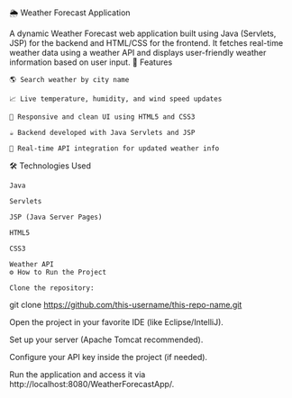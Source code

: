 🌦️ Weather Forecast Application

A dynamic Weather Forecast web application built using Java (Servlets, JSP) for the backend and HTML/CSS for the frontend.
It fetches real-time weather data using a weather API and displays user-friendly weather information based on user input.
🚀 Features

    🌎 Search weather by city name

    📈 Live temperature, humidity, and wind speed updates

    🎨 Responsive and clean UI using HTML5 and CSS3

    ☕ Backend developed with Java Servlets and JSP

    🔄 Real-time API integration for updated weather info

🛠️ Technologies Used

    Java

    Servlets

    JSP (Java Server Pages)

    HTML5

    CSS3

    Weather API 
    ⚙️ How to Run the Project

    Clone the repository:

git clone https://github.com/this-username/this-repo-name.git

Open the project in your favorite IDE (like Eclipse/IntelliJ).

Set up your server (Apache Tomcat recommended).

Configure your API key inside the project (if needed).

Run the application and access it via http://localhost:8080/WeatherForecastApp/.
